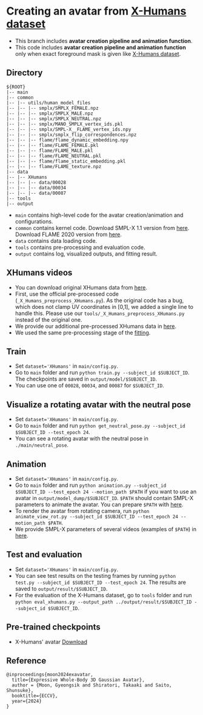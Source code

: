 # Creating an avatar from [X-Humans dataset](https://skype-line.github.io/projects/X-Avatar/)

* This branch includes **avatar creation pipeline and animation function**.
* This code includes **avatar creation pipeline and animation function** only when exact foreground mask is given like [X-Humans dataset](https://skype-line.github.io/projects/X-Avatar/).


## Directory
```
${ROOT}
|-- main
|-- common
|-- |-- utils/human_model_files
|-- |-- |-- smplx/SMPLX_FEMALE.npz
|-- |-- |-- smplx/SMPLX_MALE.npz
|-- |-- |-- smplx/SMPLX_NEUTRAL.npz
|-- |-- |-- smplx/MANO_SMPLX_vertex_ids.pkl
|-- |-- |-- smplx/SMPL-X__FLAME_vertex_ids.npy
|-- |-- |-- smplx/smplx_flip_correspondences.npz
|-- |-- |-- flame/flame_dynamic_embedding.npy
|-- |-- |-- flame/FLAME_FEMALE.pkl
|-- |-- |-- flame/FLAME_MALE.pkl
|-- |-- |-- flame/FLAME_NEUTRAL.pkl
|-- |-- |-- flame/flame_static_embedding.pkl
|-- |-- |-- flame/FLAME_texture.npz
|-- data
|-- |-- XHumans
|-- |-- |-- data/00028
|-- |-- |-- data/00034
|-- |-- |-- data/00087
|-- tools
|-- output
```
* `main` contains high-level code for the avatar creation/animation and configurations.
* `common` contains kernel code. Download SMPL-X 1.1 version from [here](https://smpl-x.is.tue.mpg.de/download.php). Download FLAME 2020 version from [here](https://flame.is.tue.mpg.de/download.php).
* `data` contains data loading code.
* `tools` contains pre-processing and evaluation code.
* `output` contains log, visualized outputs, and fitting result.

## XHumans videos
* You can download original XHumans data from [here](https://skype-line.github.io/projects/X-Avatar/).
* First, use the official pre-processed code (`_X_Humans_preprocess_XHumans.py`). As the original code has a bug, which does not clamp UV coordinates in [0,1], we added a single line to handle this. Please use our `tools/_X_Humans_preprocess_XHumans.py` instead of the original one.
* We provide our additional pre-processed XHumans data in [here](https://drive.google.com/drive/folders/1TalHPkbohPoTPNawVi2gbj6M8nAyYAE9?usp=sharing).
* We used the same pre-processing stage of the [fitting](https://github.com/mks0601/ExAvatar_RELEASE/tree/main/fitting).

## Train
* Set `dataset='XHumans'` in `main/config.py`.
* Go to `main` folder and run `python train.py --subject_id $SUBJECT_ID`. The checkpoints are saved in `output/model/$SUBJECT_ID`.
* You can use one of `00028`, `00034`, and `00087` for `$SUBJECT_ID`.

## Visualize a rotating avatar with the neutral pose
* Set `dataset='XHumans'` in `main/config.py`.
* Go to `main` folder and run `python get_neutral_pose.py --subject_id $SUBJECT_ID --test_epoch 24`.
* You can see a rotating avatar with the neutral pose in `./main/neutral_pose`.

## Animation
* Set `dataset='XHumans'` in `main/config.py`.
* Go to `main` folder and run `python animation.py --subject_id $SUBJECT_ID --test_epoch 24 --motion_path $PATH` if you want to use an avatar in `output/model_dump/$SUBJECT_ID`. `$PATH` should contain SMPL-X parameters to animate the avatar. You can prepare `$PATH` with [here](../fitting).
* To render the avatar from rotating camera, run `python animate_view_rot.py --subject_id $SUBJECT_ID --test_epoch 24 --motion_path $PATH`.
* We provide SMPL-X parameters of several videos (examples of `$PATH`) in [here](https://drive.google.com/drive/folders/1ApDtoyqrcP2r2ZvX24eptmSefJvw_no5?usp=sharing).

## Test and evaluation
* Set `dataset='XHumans'` in `main/config.py`.
* You can see test results on the testing frames by running `python test.py --subject_id $SUBJECT_ID --test_epoch 24`. The results are saved to `output/result/$SUBJECT_ID`.
* For the evaluation of the X-Humans dataset, go to `tools` folder and run `python eval_xhumans.py --output_path ../output/result/$SUBJECT_ID --subject_id $SUBJECT_ID`.

## Pre-trained checkpoints
* X-Humans' avatar [Download](https://drive.google.com/drive/folders/1o_u3TIzONc21-GAgQ5ukVq2SZXdEVfFT?usp=sharing)

## Reference
```
@inproceedings{moon2024exavatar,
  title={Expressive Whole-Body 3D Gaussian Avatar},
  author = {Moon, Gyeongsik and Shiratori, Takaaki and Saito, Shunsuke},  
  booktitle={ECCV},
  year={2024}
}

```

